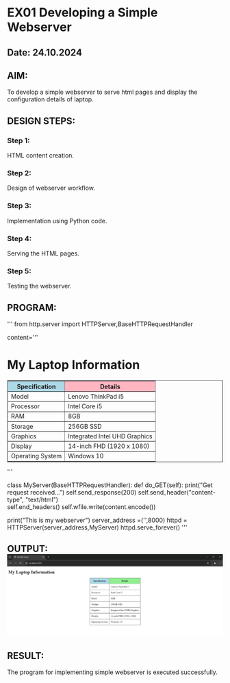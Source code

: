 # EX01 Developing a Simple Webserver
## Date: 24.10.2024

## AIM:
To develop a simple webserver to serve html pages and display the configuration details of laptop.

## DESIGN STEPS:
### Step 1: 
HTML content creation.

### Step 2:
Design of webserver workflow.

### Step 3:
Implementation using Python code.

### Step 4:
Serving the HTML pages.

### Step 5:
Testing the webserver.

## PROGRAM:
'''
from http.server import HTTPServer,BaseHTTPRequestHandler

content='''
<!doctype html>
<html>
<head>
<title> My Web Server</title>
</head>
<body>
<h1>My Laptop Information</h1>
   <table border="1" cellpadding="10" align="center">
        <tr>
            <th bgcolor="lightblue">Specification</th>
            <th bgcolor="lightpink">Details</th>
        </tr>
        <tr>
            <td>Model</td>
            <td>Lenovo ThinkPad i5</td>
        </tr>
        <tr>
            <td>Processor</td>
            <td>Intel Core i5</td>
        </tr>
        <tr>
            <td>RAM</td>
            <td>8GB</td>
        </tr>
        <tr>
            <td>Storage</td>
            <td>256GB SSD</td>
        </tr>
        <tr>
            <td>Graphics</td>
            <td>Integrated Intel UHD Graphics</td>
        </tr>
        <tr>
            <td>Display</td>
            <td>14-inch FHD (1920 x 1080)</td>
        </tr>
        <tr>
            <td>Operating System</td>
            <td>Windows 10</td>
        </tr>
    </table>
</body>
</html>
'''

class MyServer(BaseHTTPRequestHandler):
    def do_GET(self):
        print("Get request received...")
        self.send_response(200) 
        self.send_header("content-type", "text/html")       
        self.end_headers()
        self.wfile.write(content.encode())

print("This is my webserver") 
server_address =('',8000)
httpd = HTTPServer(server_address,MyServer)
httpd.serve_forever()
'''






## OUTPUT: ![alt text](image-2.png)


## RESULT:
The program for implementing simple webserver is executed successfully.
